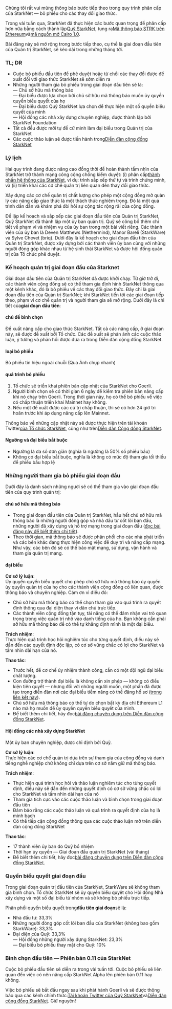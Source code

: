 Chúng tôi rất vui mừng thông báo bước tiếp theo trong quy trình phân cấp của StarkNet — bỏ phiếu cho các thay đổi giao thức.

Trong vài tuần qua, StarkNet đã thực hiện các bước quan trọng để phân cấp hơn nữa bằng cách thành lập[Quỹ StarkNet](https://medium.com/@StarkNet_Foundation/welcome-to-the-world-starknet-foundation-7bd55d5dbc59), tung ra[Mã thông báo STRK trên Ethereum](https://medium.com/starkware/starknet-token-is-deployed-on-ethereum-f27f0000b00c)và[mã nguồn mở Cairo 1.0](https://medium.com/starkware/open-sourcing-cairo-1-0-b3100a664bb0).

Bài đăng này sẽ mở rộng trong bước tiếp theo, cụ thể là giai đoạn đầu tiên của Quản trị StarkNet, sẽ kéo dài trong những tháng tới.

### TL; DR

* Cuộc bỏ phiếu đầu tiên để phê duyệt hoặc từ chối các thay đổi được đề xuất đối với giao thức StarkNet sẽ sớm diễn ra
* Những người tham gia bỏ phiếu trong giai đoạn đầu tiên sẽ là:\
  — Chủ sở hữu mã thông báo\
  — Đại biểu được lựa chọn bởi chủ sở hữu mã thông báo muốn ủy quyền quyền biểu quyết của họ\
  — Đại biểu được Quỹ StarkNet lựa chọn để thực hiện một số quyền biểu quyết của mình\
  — Hội đồng các nhà xây dựng chuyên nghiệp, được thành lập bởi StarkNet Foundation
* Tất cả đều được mời tự đề cử mình làm đại biểu trong Quản trị của StarkNet
* Các cuộc thảo luận sẽ được tiến hành trong[Diễn đàn cộng đồng StarkNet](https://community.starknet.io/)

### Lý lịch

Hai quy trình đang được nâng cao đồng thời để hoàn thành tầm nhìn của StarkNet trở thành mạng công cộng chống kiểm duyệt: (i) phân cấp[thành phần hệ thống của StarkNet](https://community.starknet.io/t/starknet-decentralized-protocol-introduction/2671), ví dụ: trình sắp xếp thứ tự và trình chứng minh, và (ii) triển khai các cơ chế quản trị liên quan đến thay đổi giao thức.

Xây dựng các cơ chế quản trị chất lượng cho phép một cộng đồng mở quản lý các nâng cấp giao thức là một thách thức nghiêm trọng. Đó là một quá trình dần dần và khám phá đòi hỏi sự cộng tác rộng rãi của cộng đồng.

Để lập kế hoạch và sắp xếp các giai đoạn đầu tiên của Quản trị StarkNet, Quỹ StarkNet đã thành lập một ủy ban quản trị. Quỹ sẽ công bố thêm chi tiết về phạm vi và nhiệm vụ của ủy ban trong một bài viết riêng. Các thành viên của ủy ban là Deven Matthews (Nethermind), Manor Bareli (StarkWare) và Sylve Chevet (briq). Dưới đây là kế hoạch cho giai đoạn đầu tiên của Quản trị StarkNet, được xây dựng bởi các thành viên ủy ban cùng với những người đóng góp khác nhau từ hệ sinh thái StarkNet và được hội đồng quản trị của Tổ chức phê duyệt.

### Kế hoạch quản trị giai đoạn đầu của Starknet

Giai đoạn đầu tiên của Quản trị StarkNet đã được khởi chạy. Từ giờ trở đi, các thành viên cộng đồng sẽ có thể tham gia định hình StarkNet thông qua một kênh khác, đó là bỏ phiếu về các thay đổi giao thức. Đây chỉ là giai đoạn đầu tiên của Quản trị StarkNet; khi StarkNet tiến tới các giai đoạn tiếp theo, phạm vi cơ chế quản trị và người tham gia sẽ mở rộng. Dưới đây là chi tiết của**giai đoạn đầu tiên**:

#### chủ đề bình chọn

Đề xuất nâng cấp cho giao thức StarkNet. Tất cả các nâng cấp, ở giai đoạn này, sẽ được đề xuất bởi Tổ chức. Các đề xuất sẽ phản ánh các cuộc thảo luận, ý tưởng và phản hồi được đưa ra trong Diễn đàn cộng đồng StarkNet.

#### loại bỏ phiếu

Bỏ phiếu tín hiệu ngoài chuỗi (Qua Ảnh chụp nhanh)

#### quá trình bỏ phiếu

1. Tổ chức sẽ triển khai phiên bản cập nhật của StarkNet cho Goerli.
2. Người bình chọn sẽ có thời gian 6 ngày để kiểm tra phiên bản nâng cấp khi nó chạy trên Goerli. Trong thời gian này, họ có thể bỏ phiếu về việc có chấp thuận triển khai Mainnet hay không.
3. Nếu một đề xuất được các cử tri chấp thuận, thì sẽ có hơn 24 giờ trì hoãn trước khi áp dụng nâng cấp lên Mainnet.

Thông báo về những cập nhật này sẽ được thực hiện trên tài khoản Twitter[của Tổ chức StarkNet](https://twitter.com/StarkNetFndn), cũng như trên[Diễn đàn Cộng đồng StarkNet](https://community.starknet.io/).

#### Ngưỡng và đại biểu bắt buộc

* Ngưỡng là đa số đơn giản (nghĩa là ngưỡng là 50% số phiếu bầu)
* Không có đại biểu bắt buộc, nghĩa là không có mức độ tham gia tối thiểu để phiếu bầu hợp lệ

### Những người tham gia bỏ phiếu giai đoạn đầu

Dưới đây là danh sách những người sẽ có thể tham gia vào giai đoạn đầu tiên của quy trình quản trị:

#### chủ sở hữu mã thông báo

* Trong giai đoạn đầu tiên của Quản trị StarkNet, hầu hết chủ sở hữu mã thông báo là những người đóng góp và nhà đầu tư cốt lõi ban đầu, những người đã xây dựng và hỗ trợ mạng trong giai đoạn đầu ([đọc bài đăng này để biết thêm chi tiết](https://medium.com/@starkware/part-3-starknet-token-design-5cc17af066c6)).
* Theo thời gian, mã thông báo sẽ được phân phối cho các nhà phát triển và các bên khác đang thực hiện công việc để duy trì và nâng cấp mạng. Như vậy, các bên đó sẽ có thể bảo mật mạng, sử dụng, vận hành và tham gia quản trị mạng.

#### đại biểu

**Cơ sở lý luận**:\
Ủy quyền quyền biểu quyết cho phép chủ sở hữu mã thông báo ủy quyền ủy quyền quản trị của họ cho các thành viên cộng đồng có liên quan, được thông báo và chuyên nghiệp. Cám ơn vì điều đó:

* Chủ sở hữu mã thông báo có thể chọn tham gia vào quá trình ra quyết định thông qua đại diện thay vì dân chủ trực tiếp.
* Các thành viên cộng đồng tận tụy, tài năng có thể đảm nhận vai trò quan trọng trong việc quản trị nhờ vào danh tiếng của họ. Bạn không cần phải sở hữu mã thông báo để có thể tự khẳng định mình là một đại biểu.

**Trách nhiệm**:\
Thực hiện quá trình học hỏi nghiêm túc cho từng quyết định, điều này sẽ dẫn đến các quyết định độc lập, có cơ sở vững chắc có lợi cho StarkNet và tầm nhìn dài hạn của nó.

**Thao tác**:

* Trước hết, để cơ chế ủy nhiệm thành công, cần có một đội ngũ đại biểu chất lượng.
* Con đường trở thành đại biểu là không cần xin phép — không có điều kiện tiên quyết — nhưng đối với những người muốn, một phần đã được tạo trong diễn đàn nơi các đại biểu tiềm năng có thể đăng hồ sơ ([trong liên kết này](https://community.starknet.io/t/delegate-profile-thread/4049)).
* Chủ sở hữu mã thông báo có thể tự do chọn bất kỳ địa chỉ Ethereum L1 nào mà họ muốn để ủy quyền quyền biểu quyết của mình.
* Để biết thêm chi tiết, hãy đọc[bài đăng chuyên dụng trên Diễn đàn cộng đồng StarkNet](https://community.starknet.io/t/delegate-profile-thread/4049).

#### Hội đồng các nhà xây dựng StarkNet

Một ủy ban chuyên nghiệp, được chỉ định bởi Quỹ.

**Cơ sở lý luận**:\
Thực hiện các cơ chế quản trị dựa trên sự tham gia của cộng đồng và danh tiếng nghề nghiệp chứ không chỉ dựa trên cơ sở nắm giữ mã thông báo.

**Trách nhiệm**:

* Thực hiện quá trình học hỏi và thảo luận nghiêm túc cho từng quyết định, điều này sẽ dẫn đến những quyết định có cơ sở vững chắc có lợi cho StarkNet và tầm nhìn dài hạn của nó
* Tham gia tích cực vào các cuộc thảo luận và bình chọn trong giai đoạn đầu tiên
* Đảm bảo rằng các cuộc thảo luận và quá trình ra quyết định của họ là minh bạch
* Có thể tiếp cận cộng đồng thông qua các cuộc thảo luận mở trên diễn đàn cộng đồng StarkNet

**Thao tác**:

* 17 thành viên ủy ban do Quỹ bổ nhiệm
* Thời hạn ủy quyền — Giai đoạn đầu quản trị StarkNet (vài tháng)
* Để biết thêm chi tiết, hãy đọc[bài đăng chuyên dụng trên Diễn đàn cộng đồng StarkNet](https://community.starknet.io/t/delegate-profile-thread/4049).

### Quyền biểu quyết giai đoạn đầu

Trong giai đoạn quản trị đầu tiên của StarkNet, StarkWare sẽ không tham gia bình chọn. Tổ chức StarkNet sẽ ủy quyền biểu quyết cho Hội đồng Nhà xây dựng và một số đại biểu từ nhóm và sẽ không bỏ phiếu trực tiếp.

Phân phối quyền biểu quyết trong**đầu tiên giai đoạn**sẽ là:

* Nhà đầu tư: 33,3%
* Những người đóng góp cốt lõi ban đầu của StarkNet (không bao gồm StarkWare): 33,3%
* Đại diện của Quỹ: 33,3%\
  — Hội đồng những người xây dựng StarkNet: 23,3%\
  — Đại biểu bỏ phiếu thay mặt cho Quỹ: 10%

### Bình chọn đầu tiên — Phiên bản 0.11 của StarkNet

Cuộc bỏ phiếu đầu tiên sẽ diễn ra trong vài tuần tới. Cuộc bỏ phiếu sẽ liên quan đến việc có nên nâng cấp StarkNet Alpha lên phiên bản 0.11 hay không.

Việc bỏ phiếu sẽ bắt đầu ngay sau khi phát hành Goerli và sẽ được thông báo qua các kênh chính thức:[Tài khoản Twitter của Quỹ StarkNet](https://twitter.com/StarkNetFndn)và[Diễn đàn cộng đồng StarkNet](https://community.starknet.io/). Giữ nguyên!